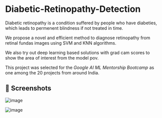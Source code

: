 # Diabetic-Retinopathy-Detection

Diabetic retinopathy is a condition suffered by people who have diabeties, which leads to permenent blindness if not treated in time. 

We propose a novel and efficient method to diagnose retinopathy from retinal fundas images using SVM and KNN algorithms.

We also try out deep learning based solutions with grad cam scores to show the area of interest from the model pov.

This project was selected for the *Google AI ML Mentorship Bootcamp* as one among the 20 projects from around India.

## 👀 Screenshots

![image](https://github.com/KrishnaveniGarla/Diabetic-Retinopathy-Detection/assets/170930248/4736f65a-1ba3-4b87-808f-a77cc357eaa6)

![image](https://github.com/KrishnaveniGarla/Diabetic-Retinopathy-Detection/assets/170930248/86d54933-07c4-468c-81c8-4dbe86cf7a64)

